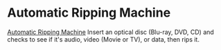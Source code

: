 # Automatic Ripping Machine

[Automatic Ripping Machine](https://github.com/automatic-ripping-machine/automatic-ripping-machine) Insert an optical disc (Blu-ray, DVD, CD) and checks to see if it's audio, video (Movie or TV), or data, then rips it.
